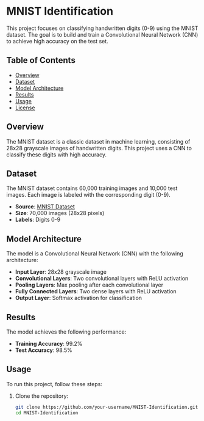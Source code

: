 # MNIST Identification

This project focuses on classifying handwritten digits (0-9) using the MNIST dataset. The goal is to build and train a Convolutional Neural Network (CNN) to achieve high accuracy on the test set.

## Table of Contents
- [Overview](#overview)
- [Dataset](#dataset)
- [Model Architecture](#model-architecture)
- [Results](#results)
- [Usage](#usage)
- [License](#license)

## Overview
The MNIST dataset is a classic dataset in machine learning, consisting of 28x28 grayscale images of handwritten digits. This project uses a CNN to classify these digits with high accuracy.

## Dataset
The MNIST dataset contains 60,000 training images and 10,000 test images. Each image is labeled with the corresponding digit (0-9).

- **Source**: [MNIST Dataset](http://yann.lecun.com/exdb/mnist/)
- **Size**: 70,000 images (28x28 pixels)
- **Labels**: Digits 0-9

## Model Architecture
The model is a Convolutional Neural Network (CNN) with the following architecture:
- **Input Layer**: 28x28 grayscale image
- **Convolutional Layers**: Two convolutional layers with ReLU activation
- **Pooling Layers**: Max pooling after each convolutional layer
- **Fully Connected Layers**: Two dense layers with ReLU activation
- **Output Layer**: Softmax activation for classification

## Results
The model achieves the following performance:
- **Training Accuracy**: 99.2%
- **Test Accuracy**: 98.5%

## Usage
To run this project, follow these steps:

1. Clone the repository:
   ```bash
   git clone https://github.com/your-username/MNIST-Identification.git
   cd MNIST-Identification
